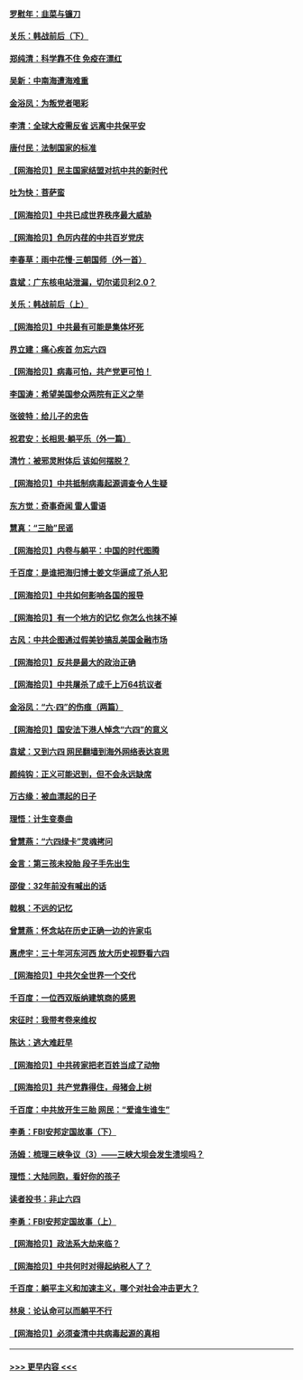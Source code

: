 #### [罗慰年：韭菜与镰刀](../pages/nsc993/n13034374.md?t=06201752) 
#### [关乐：韩战前后（下）](../pages/nsc993/n13034113.md?t=06201752) 
#### [郑纯清：科学靠不住 免疫在漂红](../pages/nsc993/n13034093.md?t=06201752) 
#### [吴新：中南海遭海难重](../pages/nsc993/n13034084.md?t=06201752) 
#### [金浴凤：为叛党者喝彩](../pages/nsc993/n13034058.md?t=06201752) 
#### [李清：全球大疫需反省 远离中共保平安](../pages/nsc993/n13033784.md?t=06201752) 
#### [唐付民：法制国家的标准](../pages/nsc993/n13032944.md?t=06201752) 
#### [【网海拾贝】民主国家结盟对抗中共的新时代](../pages/nsc993/n13031717.md?t=06201752) 
#### [吐为快：菩萨蛮](../pages/nsc993/n13030033.md?t=06201752) 
#### [【网海拾贝】中共已成世界秩序最大威胁](../pages/nsc993/n13028138.md?t=06201752) 
#### [【网海拾贝】色厉内荏的中共百岁党庆](../pages/nsc993/n13025582.md?t=06201752) 
#### [李春草：雨中花慢‧三朝国师（外一首）](../pages/nsc993/n13025567.md?t=06201752) 
#### [袁斌：广东核电站泄漏，切尔诺贝利2.0？](../pages/nsc993/n13025475.md?t=06201752) 
#### [关乐：韩战前后（上）](../pages/nsc993/n13025387.md?t=06201752) 
#### [【网海拾贝】中共最有可能是集体坏死](../pages/nsc993/n13023101.md?t=06201752) 
#### [界立建：痛心疾首 勿忘六四](../pages/nsc993/n13022339.md?t=06201752) 
#### [【网海拾贝】病毒可怕，共产党更可怕！](../pages/nsc993/n13020728.md?t=06201752) 
#### [李国涛：希望美国参众两院有正义之举](../pages/nsc993/n13020674.md?t=06201752) 
#### [张彼特：给儿子的忠告](../pages/nsc993/n13018934.md?t=06201752) 
#### [祝君安：长相思‧躺平乐（外一篇）](../pages/nsc993/n13018923.md?t=06201752) 
#### [清竹：被邪灵附体后 该如何摆脱？](../pages/nsc993/n13018877.md?t=06201752) 
#### [【网海拾贝】中共抵制病毒起源调查令人生疑](../pages/nsc993/n13017785.md?t=06201752) 
#### [东方觉：奇事奇闻 雷人雷语](../pages/nsc993/n13017577.md?t=06201752) 
#### [慧真：“三胎”民谣](../pages/nsc993/n13017394.md?t=06201752) 
#### [【网海拾贝】内卷与躺平：中国的时代图腾](../pages/nsc993/n13016128.md?t=06201752) 
#### [千百度：是谁把海归博士姜文华逼成了杀人犯](../pages/nsc993/n13015218.md?t=06201752) 
#### [【网海拾贝】中共如何影响各国的报导](../pages/nsc993/n13012599.md?t=06201752) 
#### [【网海拾贝】有一个地方的记忆 你怎么也抹不掉](../pages/nsc993/n13009802.md?t=06201752) 
#### [古风：中共企图通过假美钞搞乱美国金融市场](../pages/nsc993/n13009626.md?t=06201752) 
#### [【网海拾贝】反共是最大的政治正确](../pages/nsc993/n13007051.md?t=06201752) 
#### [【网海拾贝】中共屠杀了成千上万64抗议者](../pages/nsc993/n13002713.md?t=06201752) 
#### [金浴凤：“六·四”的伤痕（两篇）](../pages/nsc993/n13001719.md?t=06201752) 
#### [【网海拾贝】国安法下港人悼念“六四”的意义](../pages/nsc993/n13001039.md?t=06201752) 
#### [袁斌：又到六四 网民翻墙到海外网络表达哀思](../pages/nsc993/n13000995.md?t=06201752) 
#### [颜纯钩：正义可能迟到，但不会永远缺席](../pages/nsc993/n13000920.md?t=06201752) 
#### [万古缘：被血漂起的日子](../pages/nsc993/n13000914.md?t=06201752) 
#### [理悟：计生变奏曲](../pages/nsc993/n13000414.md?t=06201752) 
#### [曾慧燕：“六四绿卡”灵魂拷问](../pages/nsc993/n13000277.md?t=06201752) 
#### [金言：第三孩未投胎 段子手先出生](../pages/nsc993/n13000215.md?t=06201752) 
#### [邵俊：32年前没有喊出的话](../pages/nsc993/n13000181.md?t=06201752) 
#### [戟枫：不远的记忆](../pages/nsc993/n13000121.md?t=06201752) 
#### [曾慧燕：怀念站在历史正确一边的许家屯](../pages/nsc993/n13000073.md?t=06201752) 
#### [惠虎宇：三十年河东河西 放大历史视野看六四](../pages/nsc993/n13000018.md?t=06201752) 
#### [【网海拾贝】中共欠全世界一个交代](../pages/nsc993/n12998706.md?t=06201752) 
#### [千百度：一位西双版纳建筑商的感恩](../pages/nsc993/n12998487.md?t=06201752) 
#### [宋征时：我带考卷来维权](../pages/nsc993/n12994088.md?t=06201752) 
#### [陈达：逃大难赶早](../pages/nsc993/n12993569.md?t=06201752) 
#### [【网海拾贝】中共砖家把老百姓当成了动物](../pages/nsc993/n12993483.md?t=06201752) 
#### [【网海拾贝】共产党靠得住，母猪会上树](../pages/nsc993/n12990730.md?t=06201752) 
#### [千百度：中共放开生三胎 网民：“爱谁生谁生”](../pages/nsc993/n12990644.md?t=06201752) 
#### [李勇：FBI安邦定国故事（下）](../pages/nsc993/n12987854.md?t=06201752) 
#### [汤姆：梳理三峡争议（3）——三峡大坝会发生溃坝吗？](../pages/nsc993/n12989806.md?t=06201752) 
#### [理悟：大陆同胞，看好你的孩子](../pages/nsc993/n12989778.md?t=06201752) 
#### [读者投书：非止六四](../pages/nsc993/n12989673.md?t=06201752) 
#### [李勇：FBI安邦定国故事（上）](../pages/nsc993/n12987749.md?t=06201752) 
#### [【网海拾贝】政法系大劫来临？](../pages/nsc993/n12987596.md?t=06201752) 
#### [【网海拾贝】中共何时对得起纳税人了？](../pages/nsc993/n12985578.md?t=06201752) 
#### [千百度：躺平主义和加速主义，哪个对社会冲击更大？](../pages/nsc993/n12985512.md?t=06201752) 
#### [林泉：论认命可以而躺平不行](../pages/nsc993/n12985505.md?t=06201752) 
#### [【网海拾贝】必须查清中共病毒起源的真相](../pages/nsc993/n12984276.md?t=06201752) 

----
#### [ >>> 更早内容 <<< ](../indexes/nsc993-earlier.md)
